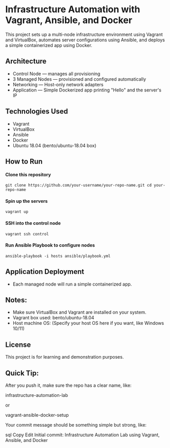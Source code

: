 # Infrastructure Automation with Vagrant, Ansible, and Docker
This project sets up a multi-node infrastructure environment using Vagrant and VirtualBox, automates server configurations using Ansible, and deploys a simple containerized app using Docker.

## Architecture
  - Control Node — manages all provisioning
  - 3 Managed Nodes — provisioned and configured automatically
  - Networking — Host-only network adapters
  - Application — Simple Dockerized app printing "Hello" and the server's IP

## Technologies Used
  - Vagrant
  - VirtualBox
  - Ansible
  - Docker
  - Ubuntu 18.04 (bento/ubuntu-18.04 box)

## How to Run
#### Clone this repository
``
git clone https://github.com/your-username/your-repo-name.git
cd your-repo-name
``
#### Spin up the servers
``
vagrant up
``

#### SSH into the control node
``
vagrant ssh control
``
#### Run Ansible Playbook to configure nodes
``
ansible-playbook -i hosts ansible/playbook.yml
``

## Application Deployment
  - Each managed node will run a simple containerized app.

## Notes: 
  - Make sure VirtualBox and Vagrant are installed on your system.
  - Vagrant box used: bento/ubuntu-18.04
  - Host machine OS: (Specify your host OS here if you want, like Windows 10/11)

## License
This project is for learning and demonstration purposes.

## Quick Tip:
After you push it, make sure the repo has a clear name, like:

infrastructure-automation-lab

or

vagrant-ansible-docker-setup

Your commit message should be something simple but strong, like:

sql
Copy
Edit
Initial commit: Infrastructure Automation Lab using Vagrant, Ansible, and Docker
